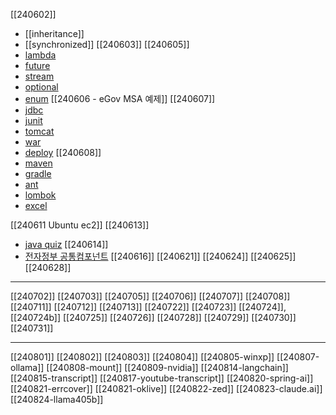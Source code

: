 [[240602]]
- [[inheritance]]
- [[synchronized]]
[[240603]]
[[240605]]
- [lambda](https://okdevtv.com/mib/java/lambda)
- [future](https://okdevtv.com/mib/java/future)
- [stream](https://okdevtv.com/mib/java/stream)
- [optional](https://okdevtv.com/mib/java/optional)
- [enum](https://okdevtv.com/mib/java/enum)
[[240606 - eGov MSA 예제]]
[[240607]]
- [jdbc](https://okdevtv.com/mib/java/jdbc)
- [junit](https://okdevtv.com/mib/java/junit)
- [tomcat](https://okdevtv.com/mib/java/tomcat)
- [war](https://okdevtv.com/mib/java/war)
- [deploy](https://okdevtv.com/mib/java/deploy)
[[240608]]
- [maven](https://okdevtv.com/mib/java/maven)
- [gradle](https://okdevtv.com/mib/java/gradle)
- [ant](https://okdevtv.com/mib/java/ant)
- [lombok](https://okdevtv.com/mib/java/lombok)
- [excel](https://okdevtv.com/mib/java/excel)

[[240611 Ubuntu ec2]]
[[240613]]
- [java quiz](https://www.w3schools.com/java/default.asp)
[[240614]]
- [전자정부 공통컴포넌트](https://okdevtv.com/mib/egov)
[[240616]]
[[240621]]
[[240624]]
[[240625]]
[[240628]]

---
[[240702]]
[[240703]]
[[240705]]
[[240706]]
[[240707]]
[[240708]]
[[240711]]
[[240712]]
[[240713]]
[[240722]]
[[240723]]
[[240724]], [[240724b]]
[[240725]]
[[240726]]
[[240728]]
[[240729]]
[[240730]]
[[240731]]

---
[[240801]]
[[240802]]
[[240803]]
[[240804]]
[[240805-winxp]]
[[240807-ollama]]
[[240808-mount]]
[[240809-nvidia]]
[[240814-langchain]]
[[240815-transcript]]
[[240817-youtube-transcript]]
[[240820-spring-ai]]
[[240821-errcover]]
[[240821-oklive]]
[[240822-zed]]
[[240823-claude.ai]]
[[240824-llama405b]]






